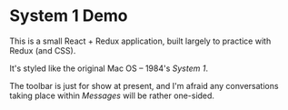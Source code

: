 # System 1 Demo

This is a small React + Redux application, built largely to practice with Redux (and CSS). 

It's styled like the original Mac OS – 1984's _System 1_. 

The toolbar is just for show at present, and I'm afraid any conversations taking place within _Messages_ will be rather one-sided. 
